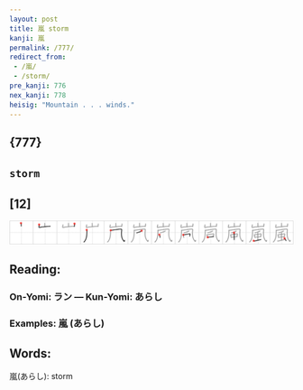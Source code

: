 ```yaml
---
layout: post
title: 嵐 storm
kanji: 嵐
permalink: /777/
redirect_from:
 - /嵐/
 - /storm/
pre_kanji: 776
nex_kanji: 778
heisig: "Mountain . . . winds."
---
```


## {777}

## `storm`

## [12]

<div class="stroke"><img src="../images/E5B590.png" /></div>

## Reading:

### On-Yomi: ラン &mdash; Kun-Yomi: あらし

### Examples: 嵐 (あらし)

## Words:

嵐(あらし): storm
